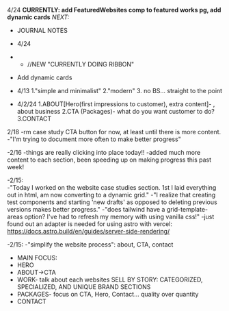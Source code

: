 4/24
**CURRENTLY: add FeaturedWebsites comp to featured works pg, add dynamic cards**
_NEXT:_

- JOURNAL NOTES
- 4/24
- - <!--*--*--*--*--*--*--*--*--*--*--*--*--*--*--*-->//NEW "CURRENTLY DOING RIBBON"
- Add dynamic cards
- 4/13
  1."simple and minimalist"
  2."modern" 3. no BS... straight to the point

- 4/2/24
  1.ABOUT[Hero(first impressions to customer), extra content]- , about business
  2.CTA (Packages)- what do you want customer to do?
  3.CONTACT

2/18
-rm case study CTA button for now, at least until there is more content.
-"I'm trying to document more often to make better progress"

-2/16
-things are really clicking into place today!!
-added much more content to each section, been speeding up on making progress this past week!

-2/15:  
-"Today I worked on the website case studies section. 1st I laid everything out in html, am now converting to a dynamic grid."
-"I realize that creating test components and starting 'new drafts' as opposed to deleting previous versions makes better progress."
-"does tailwind have a grid-template-areas option? I've had to refresh my memory with using vanilla css!"
-just found out an adapter is needed for using astro with vercel: https://docs.astro.build/en/guides/server-side-rendering/

-2/15:
-"simplify the website process": about, CTA, contact

- MAIN FOCUS:
- HERO
- ABOUT->CTA
- WORK- talk about each websites SELL BY STORY: CATEGORIZED, SPECIALIZED, AND UNIQUE BRAND SECTIONS
- PACKAGES- focus on CTA, Hero, Contact… quality over quantity
- CONTACT

